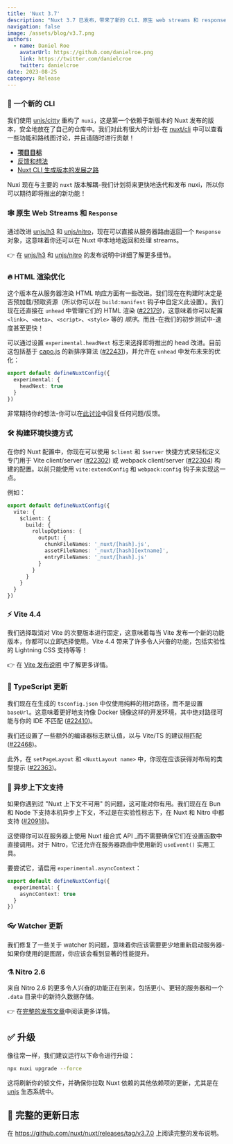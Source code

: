 ```yaml
---
title: 'Nuxt 3.7'
description: "Nuxt 3.7 已发布，带来了新的 CLI、原生 web streams 和 response、渲染优化、异步上下文支持等等功能。"
navigation: false
image: /assets/blog/v3.7.png
authors:
  - name: Daniel Roe
    avatarUrl: https://github.com/danielroe.png
    link: https://twitter.com/danielcroe
    twitter: danielcroe
date: 2023-08-25
category: Release
---
```


### 🐣 一个新的 CLI

我们使用 [unjs/citty](http://github.com/unjs/citty) 重构了 `nuxi`，这是第一个依赖于新版本的 Nuxt 发布的版本，安全地放在了自己的仓库中。我们对此有很大的计划-在 [nuxt/cli](https://github.com/nuxt/cli) 中可以查看一些功能和路线图讨论，并且请随时进行贡献！

- <a href="https://github.com/nuxt/cli/discussions/3" target="_blank"><strong>项目目标</strong></a>
- <a href="https://github.com/nuxt/cli/discussions/4" target="_blank">反馈和想法</a>
- <a href="https://github.com/nuxt/cli/discussions/7" target="_blank">Nuxt CLI 生成版本的发展之路</a>

Nuxi 现在与主要的 `nuxt` 版本解耦-我们计划将来更快地迭代和发布 nuxi，所以你可以期待即将推出的新功能！

### 🕸️ 原生 Web Streams 和 `Response`

通过改进 [unjs/h3](https://github.com/unjs/h3) 和 [unjs/nitro](https://github.com/unjs/nitro)，现在可以直接从服务器路由返回一个 `Response` 对象，这意味着你还可以在 Nuxt 中本地地返回和处理 streams。

👉 在 [unjs/h3](https://github.com/unjs/h3/releases) 和 [unjs/nitro](https://github.com/unjs/nitro/releases) 的发布说明中详细了解更多细节。

### 🔥 HTML 渲染优化

这个版本在从服务器渲染 HTML 响应方面有一些改进。我们现在在构建时决定是否预加载/预取资源（所以你可以在 `build:manifest` 钩子中自定义此设置）。我们现在还直接在 `unhead` 中管理它们的 HTML 渲染 ([#22179](https://github.com/nuxt/nuxt/pull/22179))，这意味着你可以配置 `<link>`、`<meta>`、`<script>`、`<style>` 等的 _顺序_。而且-在我们的初步测试中-速度甚至更快！

可以通过设置 `experimental.headNext` 标志来选择即将推出的 head 改进。目前这包括基于 [capo.js](https://github.com/rviscomi/capo.js) 的新排序算法 ([#22431](https://github.com/nuxt/nuxt/pull/22431))，并允许在 `unhead` 中发布未来的优化：

```ts
export default defineNuxtConfig({
  experimental: {
    headNext: true
  }
})
```

非常期待你的想法-你可以在[此讨论](https://github.com/nuxt/nuxt/discussions/22632)中回复任何问题/反馈。

### 🛠️ 构建环境快捷方式

在你的 Nuxt 配置中，你现在可以使用 `$client` 和 `$server` 快捷方式来轻松定义专门用于 Vite client/server ([#22302](https://github.com/nuxt/nuxt/pull/22302)) 或 webpack client/server ([#22304](https://github.com/nuxt/nuxt/pull/22304)) 构建的配置。以前只能使用 `vite:extendConfig` 和 `webpack:config` 钩子来实现这一点。

例如：

```ts
export default defineNuxtConfig({
  vite: {
    $client: {
      build: {
        rollupOptions: {
          output: {
            chunkFileNames: '_nuxt/[hash].js',
            assetFileNames: '_nuxt/[hash][extname]',
            entryFileNames: '_nuxt/[hash].js'
          }
        }
      }
    }
  }
})
```

### ⚡️ Vite 4.4

我们选择取消对 Vite 的次要版本进行固定，这意味着每当 Vite 发布一个新的功能版本，你都可以立即选择使用。Vite 4.4 带来了许多令人兴奋的功能，包括实验性的 Lightning CSS 支持等等！

👉 在 [Vite 发布说明](https://github.com/vitejs/vite/blob/main/packages/vite/CHANGELOG.md#440-2023-07-06) 中了解更多详情。

### 💪 TypeScript 更新

我们现在在生成的 `tsconfig.json` 中仅使用纯粹的相对路径，而不是设置 `baseUrl`。这意味着更好地支持像 Docker 镜像这样的开发环境，其中绝对路径可能与你的 IDE 不匹配 ([#22410](https://github.com/nuxt/nuxt/pull/22410))。

我们还设置了一些额外的编译器标志默认值，以与 Vite/TS 的建议相匹配 ([#22468](https://github.com/nuxt/nuxt/pull/22468))。

此外，在 `setPageLayout` 和 `<NuxtLayout name>` 中，你现在应该获得对布局的类型提示 ([#22363](https://github.com/nuxt/nuxt/pull/22362))。

### 🦄 异步上下文支持

如果你遇到过 "Nuxt 上下文不可用" 的问题，这可能对你有用。我们现在在 Bun 和 Node 下支持本机异步上下文，不过是在实验性标志下，在 Nuxt 和 Nitro 中都支持 ([#20918](https://github.com/nuxt/nuxt/pull/20918))。

这使得你可以在服务器上使用 Nuxt 组合式 API _而不需要确保它们在设置函数中直接调用。对于 Nitro，它还允许在服务器路由中使用新的 `useEvent()` 实用工具。

要尝试它，请启用 `experimental.asyncContext`：

```ts
export default defineNuxtConfig({
  experimental: {
    asyncContext: true
  }
})
```

### 👓 Watcher 更新

我们修复了一些关于 watcher 的问题，意味着你应该需要更少地重新启动服务器-如果你使用的是图层，你应该会看到显著的性能提升。

### ⚗️ Nitro 2.6

来自 Nitro 2.6 的更多令人兴奋的功能正在到来，包括更小、更轻的服务器和一个 `.data` 目录中的新持久数据存储。

👉 在[完整的发布文章](https://unjs.io/blog/2023-08-25-nitro-2.6)中阅读更多详情。

## ✅ 升级

像往常一样，我们建议运行以下命令进行升级：

```sh
npx nuxi upgrade --force
```

这将刷新你的锁文件，并确保你拉取 Nuxt 依赖的其他依赖项的更新，尤其是在 [unjs](https://github.com/unjs) 生态系统中。


## 📃 完整的更新日志

在 https://github.com/nuxt/nuxt/releases/tag/v3.7.0 上阅读完整的发布说明。
